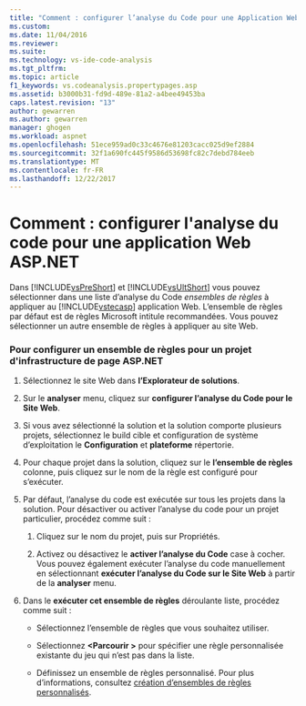 ```yaml
---
title: "Comment : configurer l’analyse du Code pour une Application Web ASP.NET | Documents Microsoft"
ms.custom: 
ms.date: 11/04/2016
ms.reviewer: 
ms.suite: 
ms.technology: vs-ide-code-analysis
ms.tgt_pltfrm: 
ms.topic: article
f1_keywords: vs.codeanalysis.propertypages.asp
ms.assetid: b3000b31-fd9d-489e-81a2-a4bee49453ba
caps.latest.revision: "13"
author: gewarren
ms.author: gewarren
manager: ghogen
ms.workload: aspnet
ms.openlocfilehash: 51ece959ad0c33c4676e81203cacc025d9ef2884
ms.sourcegitcommit: 32f1a690fc445f9586d53698fc82c7debd784eeb
ms.translationtype: MT
ms.contentlocale: fr-FR
ms.lasthandoff: 12/22/2017
---
```

# <a name="how-to-configure-code-analysis-for-an-aspnet-web-application"></a>Comment : configurer l'analyse du code pour une application Web ASP.NET
Dans [!INCLUDE[vsPreShort](../code-quality/includes/vspreshort_md.md)] et [!INCLUDE[vsUltShort](../code-quality/includes/vsultshort_md.md)] vous pouvez sélectionner dans une liste d’analyse du Code *ensembles de règles* à appliquer au [!INCLUDE[vstecasp](../code-quality/includes/vstecasp_md.md)] application Web. L’ensemble de règles par défaut est de règles Microsoft intitule recommandées. Vous pouvez sélectionner un autre ensemble de règles à appliquer au site Web.  
  
### <a name="to-configure-a-rule-set-for-an-aspnet-page-framework-project"></a>Pour configurer un ensemble de règles pour un projet d'infrastructure de page ASP.NET  
  
1.  Sélectionnez le site Web dans **l’Explorateur de solutions**.  
  
2.  Sur le **analyser** menu, cliquez sur **configurer l’analyse du Code pour le Site Web**.  
  
3.  Si vous avez sélectionné la solution et la solution comporte plusieurs projets, sélectionnez le build cible et configuration de système d’exploitation le **Configuration** et **plateforme** répertorie.  
  
4.  Pour chaque projet dans la solution, cliquez sur le **l’ensemble de règles** colonne, puis cliquez sur le nom de la règle est configuré pour s’exécuter.  
  
5.  Par défaut, l’analyse du code est exécutée sur tous les projets dans la solution. Pour désactiver ou activer l’analyse du code pour un projet particulier, procédez comme suit :  
  
    1.  Cliquez sur le nom du projet, puis sur Propriétés.  
  
    2.  Activez ou désactivez le **activer l’analyse du Code** case à cocher. Vous pouvez également exécuter l’analyse du code manuellement en sélectionnant **exécuter l’analyse du Code sur le Site Web** à partir de la **analyser** menu.  
  
6.  Dans le **exécuter cet ensemble de règles** déroulante liste, procédez comme suit :  
  
    -   Sélectionnez l’ensemble de règles que vous souhaitez utiliser.  
  
    -   Sélectionnez  **\<Parcourir >** pour spécifier une règle personnalisée existante du jeu qui n’est pas dans la liste.  
  
    -   Définissez un ensemble de règles personnalisé. Pour plus d’informations, consultez [création d’ensembles de règles personnalisés](../code-quality/creating-custom-code-analysis-rule-sets.md).